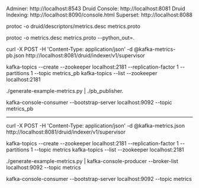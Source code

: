 
Adminer:        http://localhost:8543
Druid Console:	http://localhost:8081
Druid Indexing: http://localhost:8090/console.html
Superset:       http://localhost:8088


protoc -o druid/descriptors/metrics.desc metrics.proto

protoc -o metrics.desc metrics.proto --python_out=.

curl -X POST -H 'Content-Type: application/json' -d @kafka-metrics-pb.json http://localhost:8081/druid/indexer/v1/supervisor

kafka-topics --create --zookeeper localhost:2181 --replication-factor 1 --partitions 1 --topic metrics_pb
kafka-topics --list --zookeeper localhost:2181

./generate-example-metrics.py | ./pb_publisher.

kafka-console-consumer --bootstrap-server localhost:9092 --topic metrics_pb

---

curl -X POST -H 'Content-Type: application/json' -d @kafka-metrics.json http://localhost:8081/druid/indexer/v1/supervisor

kafka-topics --create --zookeeper localhost:2181 --replication-factor 1 --partitions 1 --topic metrics
kafka-topics --list --zookeeper localhost:2181

./generate-example-metrics.py | kafka-console-producer --broker-list localhost:9092 --topic metrics

kafka-console-consumer --bootstrap-server localhost:9092 --topic metrics
